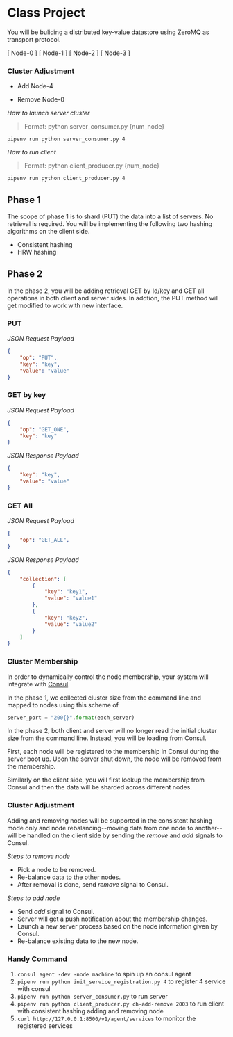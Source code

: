 # Class Project

You will be buliding a distributed key-value datastore using ZeroMQ as transport protocol.

[ Node-0 ]
[ Node-1 ]
[ Node-2 ]
[ Node-3 ]

### Cluster Adjustment

- Add Node-4


- Remove Node-0


_How to launch server cluster_

> Format: python server_consumer.py {num_node}

```
pipenv run python server_consumer.py 4
```

_How to run client_

> Format: python client_producer.py {num_node}

```
pipenv run python client_producer.py 4
```

## Phase 1

The scope of phase 1 is to shard (PUT) the data into a list of servers. No retrieval is required. You will be
implementing the following two hashing algorithms on the client side.

* Consistent hashing
* HRW hashing

## Phase 2

In the phase 2, you will be adding retrieval GET by Id/key and GET all operations in both client and server sides. In addtion, the PUT method will get modified to work with new interface.

### PUT

_JSON Request Payload_

```json
{
    "op": "PUT",
    "key": "key",
    "value": "value"
}
```


### GET by key

_JSON Request Payload_

```json
{
    "op": "GET_ONE",
    "key": "key"
}
```

_JSON Response Payload_

```json
{
    "key": "key",
    "value": "value"
}
```

### GET All

_JSON Request Payload_

```json
{
    "op": "GET_ALL",
}
```

_JSON Response Payload_

```json
{
    "collection": [
        {
            "key": "key1",
            "value": "value1"
        },
        {
            "key": "key2",
            "value": "value2"
        }
    ]
}
```

### Cluster Membership

In order to dynamically control the node membership, your system will integrate with [Consul](https://www.consul.io/).

In the phase 1, we collected cluster size from the command line and mapped to nodes using this scheme of

```python
server_port = "200{}".format(each_server)
```

In the phase 2, both client and server will no longer read the initial cluster size from the command line. Instead, you will be
loading from Consul.

First, each node will be registered to the membership in Consul during the server boot up. Upon the server shut down, the node will be
removed from the membership.

Similarly on the client side, you will first lookup the membership from Consul and then the data will be sharded across different nodes.

### Cluster Adjustment

Adding and removing nodes will be supported in the consistent hashing mode only and node rebalancing--moving data from one node to another--will
be handled on the client side by sending the _remove_ and _add_ signals to Consul.

_Steps to remove node_

- Pick a node to be removed.
- Re-balance data to the other nodes.
- After removal is done, send _remove_ signal to Consul.

_Steps to add node_

- Send _add_ signal to Consul.
- Server will get a push notification about the membership changes.
- Launch a new server process based on the node information given by Consul.
- Re-balance existing data to the new node.


### Handy Command
1. `consul agent -dev -node machine` to spin up an consul agent
2. `pipenv run python init_service_registration.py 4` to register 4 service with consul
3. `pipenv run python server_consumer.py` to run server
4. `pipenv run python client_producer.py ch-add-remove 2003` to run client with consistent hashing adding and removing node
5. `curl http://127.0.0.1:8500/v1/agent/services` to monitor the registered services
